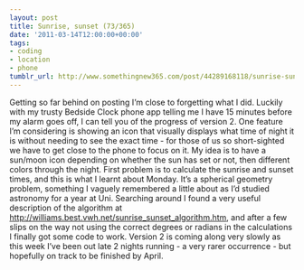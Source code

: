 ```yaml
---
layout: post
title: Sunrise, sunset (73/365)
date: '2011-03-14T12:00:00+00:00'
tags:
- coding
- location
- phone
tumblr_url: http://www.somethingnew365.com/post/44289168118/sunrise-sunset-73365
---
```

Getting so far behind on posting I’m close to forgetting what I did. Luckily with my trusty Bedside Clock phone app telling me I have 15 minutes before my alarm goes off, I can tell you of the progress of version 2.
One feature I’m considering is showing an icon that visually displays what time of night it is without needing to see the exact time - for those of us so short-sighted we have to get close to the phone to focus on it. My idea is to have a sun/moon icon depending on whether the sun has set or not, then different colors through the night.
First problem is to calculate the sunrise and sunset times, and this is what I learnt about Monday. It’s a spherical geometry problem, something I vaguely remembered a little about as I’d studied astronomy for a year at Uni. Searching around I found a very useful description of the algorithm at http://williams.best.vwh.net/sunrise_sunset_algorithm.htm, and after a few slips on the way not using the correct degrees or radians in the calculations I finally got some code to work.
Version 2 is coming along very slowly as this week I’ve been out late 2 nights running - a very rarer occurrence - but hopefully on track to be finished by April.

